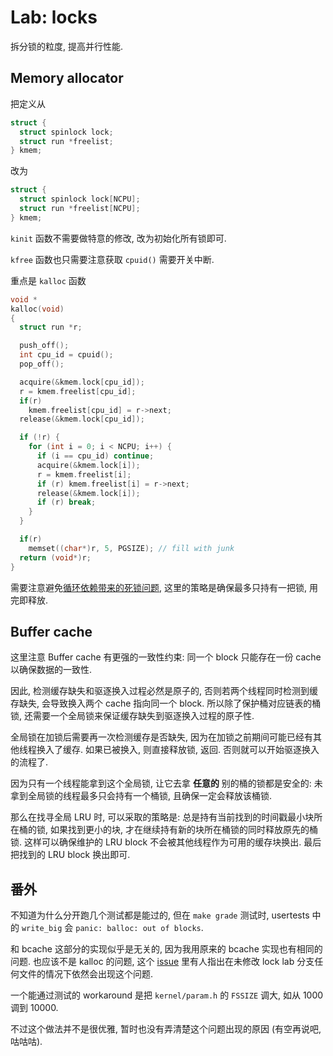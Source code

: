 # Lab: locks

拆分锁的粒度, 提高并行性能.

## Memory allocator

把定义从

```c
struct {
  struct spinlock lock;
  struct run *freelist;
} kmem;
```

改为

```c
struct {
  struct spinlock lock[NCPU];
  struct run *freelist[NCPU];
} kmem;
```

`kinit` 函数不需要做特意的修改, 改为初始化所有锁即可.

`kfree` 函数也只需要注意获取 `cpuid()` 需要开关中断.

重点是 `kalloc` 函数

```c
void *
kalloc(void)
{
  struct run *r;

  push_off();
  int cpu_id = cpuid();
  pop_off();

  acquire(&kmem.lock[cpu_id]);
  r = kmem.freelist[cpu_id];
  if(r)
    kmem.freelist[cpu_id] = r->next;
  release(&kmem.lock[cpu_id]);

  if (!r) {
    for (int i = 0; i < NCPU; i++) {
      if (i == cpu_id) continue;
      acquire(&kmem.lock[i]);
      r = kmem.freelist[i];
      if (r) kmem.freelist[i] = r->next;
      release(&kmem.lock[i]);
      if (r) break;
    }
  }

  if(r)
    memset((char*)r, 5, PGSIZE); // fill with junk
  return (void*)r;
}
```

需要注意避免[循环依赖带来的死锁问题](https://github.com/Miigon/blog/issues/8), 这里的策略是确保最多只持有一把锁, 用完即释放.

## Buffer cache

这里注意 Buffer cache 有更强的一致性约束: 同一个 block 只能存在一份 cache 以确保数据的一致性.

因此, 检测缓存缺失和驱逐换入过程必然是原子的, 否则若两个线程同时检测到缓存缺失, 会导致换入两个 cache 指向同一个 block. 所以除了保护桶对应链表的桶锁, 还需要一个全局锁来保证缓存缺失到驱逐换入过程的原子性.

全局锁在加锁后需要再一次检测缓存是否缺失, 因为在加锁之前期间可能已经有其他线程换入了缓存. 如果已被换入, 则直接释放锁, 返回. 否则就可以开始驱逐换入的流程了.

因为只有一个线程能拿到这个全局锁, 让它去拿 **任意的** 别的桶的锁都是安全的: 未拿到全局锁的线程最多只会持有一个桶锁, 且确保一定会释放该桶锁.

那么在找寻全局 LRU 时, 可以采取的策略是: 总是持有当前找到的时间戳最小块所在桶的锁, 如果找到更小的块, 才在继续持有新的块所在桶锁的同时释放原先的桶锁. 这样可以确保维护的 LRU block 不会被其他线程作为可用的缓存块换出. 最后把找到的 LRU block 换出即可.

## 番外

不知道为什么分开跑几个测试都是能过的, 但在 `make grade` 测试时, usertests 中的 `write_big` 会 `panic: balloc: out of blocks`.

和 bcache 这部分的实现似乎是无关的, 因为我用原来的 bcache 实现也有相同的问题. 也应该不是 kalloc 的问题, 这个 [issue](https://github.com/mit-pdos/xv6-riscv/issues/59) 里有人指出在未修改 lock lab 分支任何文件的情况下依然会出现这个问题.

一个能通过测试的 workaround 是把 `kernel/param.h` 的 `FSSIZE` 调大, 如从 1000 调到 10000.

不过这个做法并不是很优雅, 暂时也没有弄清楚这个问题出现的原因 (有空再说吧, 咕咕咕).
